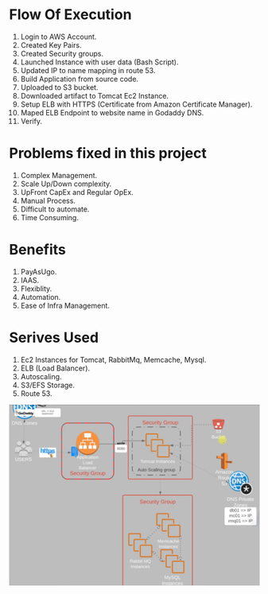 # Flow Of Execution
1. Login to AWS Account.  
2. Created Key Pairs. 
3. Created Security groups. 
4. Launched Instance with user data (Bash Script). 
5. Updated IP to name mapping in route 53. 
6. Build Application from source code. 
7. Uploaded to S3 bucket. 
8. Downloaded artifact to Tomcat Ec2 Instance. 
9. Setup ELB with HTTPS (Certificate from Amazon Certificate Manager). 
10. Maped ELB Endpoint to website name in Godaddy DNS. 
11. Verify. 

# Problems fixed in this project
1. Complex Management. 
2. Scale Up/Down complexity. 
3. UpFront CapEx and Regular OpEx. 
4. Manual Process. 
5. Difficult to automate. 
6. Time Consuming. 

# Benefits
1. PayAsUgo. 
2. IAAS. 
3. Flexiblity. 
4. Automation. 
5. Ease of Infra Management.  

# Serives Used 
1. Ec2 Instances for Tomcat, RabbitMq, Memcache, Mysql. 
2. ELB (Load Balancer).
3. Autoscaling. 
4. S3/EFS Storage. 
5. Route 53. 

![image](Images/image.png)















